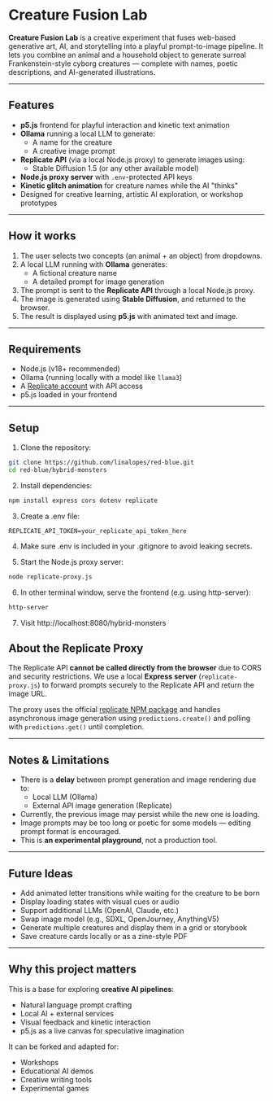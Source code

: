 # Creature Fusion Lab

**Creature Fusion Lab** is a creative experiment that fuses web-based generative art, AI, and storytelling into a playful prompt-to-image pipeline. It lets you combine an animal and a household object to generate surreal Frankenstein-style cyborg creatures — complete with names, poetic descriptions, and AI-generated illustrations.

---

## Features

- **p5.js** frontend for playful interaction and kinetic text animation
- **Ollama** running a local LLM to generate:
  - A name for the creature
  - A creative image prompt
- **Replicate API** (via a local Node.js proxy) to generate images using:
  - Stable Diffusion 1.5 (or any other available model)
- **Node.js proxy server** with `.env`-protected API keys
- **Kinetic glitch animation** for creature names while the AI "thinks"
- Designed for creative learning, artistic AI exploration, or workshop prototypes

---

## How it works

1. The user selects two concepts (an animal + an object) from dropdowns.
2. A local LLM running with **Ollama** generates:
   - A fictional creature name
   - A detailed prompt for image generation
3. The prompt is sent to the **Replicate API** through a local Node.js proxy.
4. The image is generated using **Stable Diffusion**, and returned to the browser.
5. The result is displayed using **p5.js** with animated text and image.

---

## Requirements

- Node.js (v18+ recommended)
- Ollama (running locally with a model like `llama3`)
- A [Replicate account](https://replicate.com) with API access
- p5.js loaded in your frontend

---

## Setup

1. Clone the repository:

```bash
git clone https://github.com/linalopes/red-blue.git
cd red-blue/hybrid-monsters
```

2. Install dependencies:

```bash
npm install express cors dotenv replicate
```

3. Create a .env file:

```
REPLICATE_API_TOKEN=your_replicate_api_token_here
```

4. Make sure .env is included in your .gitignore to avoid leaking secrets.

5. Start the Node.js proxy server:

```bash
node replicate-proxy.js
```

6. In other terminal window, serve the frontend (e.g. using http-server):

```bash
http-server
```

7. Visit http://localhost:8080/hybrid-monsters

## About the Replicate Proxy

The Replicate API **cannot be called directly from the browser** due to CORS and security restrictions.
We use a local **Express server** (`replicate-proxy.js`) to forward prompts securely to the Replicate API and return the image URL.

The proxy uses the official [replicate NPM package](https://github.com/replicate/replicate-javascript) and handles asynchronous image generation using `predictions.create()` and polling with `predictions.get()` until completion.

---

## Notes & Limitations

- There is a **delay** between prompt generation and image rendering due to:
  - Local LLM (Ollama)
  - External API image generation (Replicate)
- Currently, the previous image may persist while the new one is loading.
- Image prompts may be too long or poetic for some models — editing prompt format is encouraged.
- This is **an experimental playground**, not a production tool.

---

## Future Ideas

- Add animated letter transitions while waiting for the creature to be born
- Display loading states with visual cues or audio
- Support additional LLMs (OpenAI, Claude, etc.)
- Swap image model (e.g., SDXL, OpenJourney, AnythingV5)
- Generate multiple creatures and display them in a grid or storybook
- Save creature cards locally or as a zine-style PDF

---

## Why this project matters

This is a base for exploring **creative AI pipelines**:
- Natural language prompt crafting
- Local AI + external services
- Visual feedback and kinetic interaction
- p5.js as a live canvas for speculative imagination

It can be forked and adapted for:
- Workshops
- Educational AI demos
- Creative writing tools
- Experimental games
